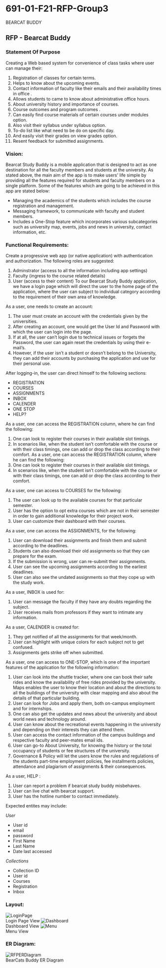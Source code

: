 # 691-01-F21-RFP-Group3
BEARCAT BUDDY

## RFP - Bearcat Buddy

### Statement Of Purpose
Creating a Web based system for convenience of class tasks where user can manage their:
1. Registration of classes for certain terms.
2. Helps to know about the upcoming events.
3. Contact information of faculty like their emails and their availability times in office .
4. Allows students to came to know about administrative office hours.
5. About university history and importance of courses.
6. Course outcomes and program outcomes .
7. Can easily find course materials of certain courses under modules option.
8. Also visit their syllabus under syllabus option.
9. To-do list like what need to be do on specific day.
10. And easily visit their grades on view grades option.
11. Resent feedback for submitted assignments.

### Vision: 
Bearcat Study Buddy is a mobile application that is designed to act as one destination for all the faculty members and students at the university. As stated above, the main aim of the app is to make users' life simple by providing all the features required for students and faculty members on a single platform. Some of the features which are going to be achieved in this app are stated below:
- Managing the academics of the students which includes the course registration and management.
- Messaging framework, to communicate with faculty and student members.
- Includes a One-Stop feature which incorporates various subcategories such as university map, events, jobs and news in university, contact information, etc.

### Functional Requirements:
Create a progressive web app (or native application) with authentication and authorization. The following roles are suggested:
1. Adminstrator (access to all the information including app settings)
2. Faculty (ingress to the course related details)
3. User (access to their content)
To our Bearcat Study Buddy application, we have a login page which will direct the user to the home page of the application, where the user can subject to individual category according to the requirement of their own area of knowledge.

As a user, one needs to create an account:
1.	The user must create an account with the credentials given by the universities.
2.	After creating an account, one would get the User Id and Password with which the user can login into the page.
3.	If at all, the user can’t login due to technical issues or forgets the Password, the user can again reset the credentials by using their e-mail’s.
4.	 However, if the user isn’t a student or doesn’t belong to the University, they can add their accounts by purchasing the application and use for their personal use.

After logging-in, the user can direct himself to the following sections:
- REGISTRATION
- COURSES
- ASSIGNMENTS
- INBOX
- CALENDER
- ONE STOP
- HELP?

As a user, one can access the REGISTRATION column, where he can find the following:
1.	One can look to register their courses in their available slot timings.
2.	In scenarios like, when the student isn’t comfortable with the course or with their class timings, one can add or drop the class according to their comfort.
As a user, one can access the REGISTRATION column, where he can find the following:
3.	One can look to register their courses in their available slot timings.
4.	In scenarios like, when the student isn’t comfortable with the course or with their class timings, one can add or drop the class according to their comfort.

As a user, one can access to COURSES for the following:
1.	The user can look up to the available courses for that particular semester.
2.	User has the option to opt extra courses which are not in their semester in order to gain additional knowledge for their project work.
3.	User can customize their dashboard with their courses.

As a user, one can access the ASSIGNMENTS, for the following:
1.	User can download their assignments and finish them and submit according to the deadlines.
2.	Students can also download their old assignments so that they can prepare for the exam.
3.	If the submission is wrong, user can re-submit their assignments.
4.	User can see the upcoming assignments according to the earliest deadlines.
5.	User can also see the undated assignments so that they cope up with the study work.

As a user, INBOX is used for:
1.	User can message the faculty if they have any doubts regarding the subject.
2.	User receives mails from professors if they want to intimate any information.

As a user, CALENDER is created for:
1.	They get notified of all the assignments for that week/month.
2.	User can highlight with unique colors for each subject not to get confused.
3.	Assignments gets strike off when submitted.

As a user, one can access to ONE-STOP, which is one of the important features of the application for the following information:
1.	User can look into the shuttle tracker, where one can book their safe rides and know the availability of free rides provided by the university. Maps enables the user to know their location and about the directions to all the buildings of the university with clear mapping and also about the details of that particular building.
2.	User can look for Jobs and apply them, both on-campus employment and for internships.
3.	One can also get the updates and news about the university and about world news and technology around.
4.	User can know about the recreational events happening in the university and depending on their interests they can attend them.
5.	User can access the contact information of the campus buildings and respective faculty and peer-mates email ids.
6.	User can go-to About University, for knowing the history or the total occupancy of students or fee structures of the university.
7.	Governance & Policy will let the users know the rules and regulations of the students part-time employment policies, fee installments policies, attendance and plagiarism of assignments & their consequences.

As a user, HELP :
1.	User can report a problem if bearcat study buddy misbehaves.
2.	User can live chat with bearcat support.
3.	User has the hotline number to contact immediately.

Expected entites may include:

*User*
- User id
- email
- password
- First Name
- Last Name
- Date last accessed

*Collections*
- Collection ID
- User id
- Courses
- Registration
- Inbox

### Layout:
![LoginPage](Layout/LoginPage.jpeg) <br> Login Page View
![Dashboard](Layout/Dashboard.jpeg) <br> Dashboard View
![Menu](Layout/Menu.jpeg) <br> Menu View

### ER Diagram:
![RFPERDiagram](Layout/RFPERDiagram.jpeg) <br> BearCats Buddy ER Diagram

